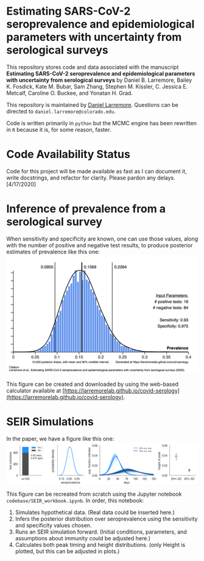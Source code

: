 # Estimating SARS-CoV-2 seroprevalence and epidemiological parameters with uncertainty from serological surveys

This repository stores code and data associated with the manuscript **Estimating SARS-CoV-2 seroprevalence and epidemiological parameters with uncertainty from serological surveys** by Daniel B. Larremore, Bailey K. Fosdick, Kate M. Bubar, Sam Zhang, Stephen M. Kissler, C. Jessica E. Metcalf, Caroline O. Buckee, and Yonatan H. Grad. 

This repository is maintained by [Daniel Larremore](https://larremorelab.github.io/). Questions can be directed to `daniel.larremore@colorado.edu`.

Code is written primarily in `python` but the MCMC engine has been rewritten in `R` because it is, for some reason, faster. 

# Code Availability Status

Code for this project will be made available as fast as I can document it, write docstrings, and refactor for clarity. Please pardon any delays. [4/17/2020]

# Inference of prevalence from a serological survey

When sensitivity and specificity are known, one can use those values, along with the number of positive and negative test results, to produce posterior estimates of prevalence like this one:
![Image of Seroprevalence Posterior](https://github.com/LarremoreLab/covid_serological_sampling/blob/master/images/calculator.png)

This figure can be created and downloaded by using the web-based calculator available at [https://larremorelab.github.io/covid-serology](https://larremorelab.github.io/covid-serology). 

# SEIR Simulations

In the paper, we have a figure like this one:
![Image of SEIR Simulation](https://github.com/LarremoreLab/covid_serological_sampling/blob/master/images/SEIR_workbook.png)

This figure can be recreated from scratch using the Jupyter notebook `codebase/SEIR_workbook.ipynb`. In order, this notebook:
1. Simulates hypothetical data. (Real data could be inserted here.)
2. Infers the posterior distribution over seroprevalence using the sensitivity and specificity values chosen.
3. Runs an SEIR simulation forward. (Initial conditions, parameters, and assumptions about immunity could be adjusted here.)
4. Calculates both peak timing and height distributions. (only Height is plotted, but this can be adjusted in plots.)